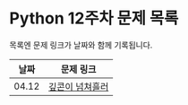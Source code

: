 # Python 12주차 문제 목록

목록엔 문제 링크가 날짜와 함께 기록됩니다.
  

|날짜|문제 링크|
|------|---|
|04.12|[깊콘이 넘쳐흘러](https://www.acmicpc.net/problem/17420)|

